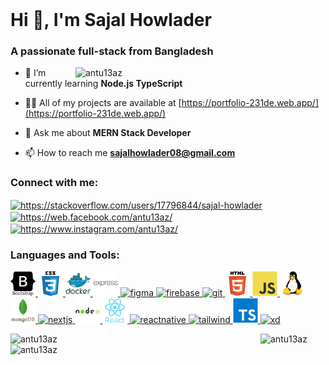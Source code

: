  <div><img src="https://media.licdn.com/dms/image/C4E16AQFiXUgvkRKylg/profile-displaybackgroundimage-shrink_350_1400/0/1654701783163?e=1686182400&v=beta&t=L6PcY_HmXPZ5hwQ9KxfeVRkgnfpQuhaDTEbn3A7pG-g" alt="" /></div>
 
<div >
  <div>
  <h1 align="left">Hi 👋, I'm Sajal Howlader</h1>
<h3 align="left">A passionate full-stack from Bangladesh</h3>

  </div>
   <img width="400" align="right"  src="https://media.tenor.com/NOYF3f82b_gAAAAC/programmer.gif" alt="antu13az" /> </div>
<div>

- 🌱 I’m currently learning **Node.js TypeScript**

- 👨‍💻 All of my projects are available at [https://portfolio-231de.web.app/](https://portfolio-231de.web.app/)

- 💬 Ask me about **MERN Stack Developer**

- 📫 How to reach me **sajalhowlader08@gmail.com**
</div>

<h3 align="left">Connect with me:</h3>
<p align="left">
<a href="https://stackoverflow.com/users/https://stackoverflow.com/users/17796844/sajal-howlader" target="blank"><img align="center" src="https://raw.githubusercontent.com/rahuldkjain/github-profile-readme-generator/master/src/images/icons/Social/stack-overflow.svg" alt="https://stackoverflow.com/users/17796844/sajal-howlader" height="30" width="40" /></a>
<a href="https://fb.com/https://web.facebook.com/antu13az/" target="blank"><img align="center" src="https://raw.githubusercontent.com/rahuldkjain/github-profile-readme-generator/master/src/images/icons/Social/facebook.svg" alt="https://web.facebook.com/antu13az/" height="30" width="40" /></a>
<a href="https://instagram.com/https://www.instagram.com/antu13az/" target="blank"><img align="center" src="https://raw.githubusercontent.com/rahuldkjain/github-profile-readme-generator/master/src/images/icons/Social/instagram.svg" alt="https://www.instagram.com/antu13az/" height="30" width="40" /></a>
</p>

<h3 align="left">Languages and Tools:</h3>
<p align="left"> <a href="https://getbootstrap.com" target="_blank" rel="noreferrer"> <img src="https://raw.githubusercontent.com/devicons/devicon/master/icons/bootstrap/bootstrap-plain-wordmark.svg" alt="bootstrap" width="40" height="40"/> </a> <a href="https://www.w3schools.com/css/" target="_blank" rel="noreferrer"> <img src="https://raw.githubusercontent.com/devicons/devicon/master/icons/css3/css3-original-wordmark.svg" alt="css3" width="40" height="40"/> </a> <a href="https://www.docker.com/" target="_blank" rel="noreferrer"> <img src="https://raw.githubusercontent.com/devicons/devicon/master/icons/docker/docker-original-wordmark.svg" alt="docker" width="40" height="40"/> </a> <a href="https://expressjs.com" target="_blank" rel="noreferrer"> <img src="https://raw.githubusercontent.com/devicons/devicon/master/icons/express/express-original-wordmark.svg" alt="express" width="40" height="40"/> </a> <a href="https://www.figma.com/" target="_blank" rel="noreferrer"> <img src="https://www.vectorlogo.zone/logos/figma/figma-icon.svg" alt="figma" width="40" height="40"/> </a> <a href="https://firebase.google.com/" target="_blank" rel="noreferrer"> <img src="https://www.vectorlogo.zone/logos/firebase/firebase-icon.svg" alt="firebase" width="40" height="40"/> </a> <a href="https://git-scm.com/" target="_blank" rel="noreferrer"> <img src="https://www.vectorlogo.zone/logos/git-scm/git-scm-icon.svg" alt="git" width="40" height="40"/> </a> <a href="https://www.w3.org/html/" target="_blank" rel="noreferrer"> <img src="https://raw.githubusercontent.com/devicons/devicon/master/icons/html5/html5-original-wordmark.svg" alt="html5" width="40" height="40"/> </a> <a href="https://developer.mozilla.org/en-US/docs/Web/JavaScript" target="_blank" rel="noreferrer"> <img src="https://raw.githubusercontent.com/devicons/devicon/master/icons/javascript/javascript-original.svg" alt="javascript" width="40" height="40"/> </a> <a href="https://www.linux.org/" target="_blank" rel="noreferrer"> <img src="https://raw.githubusercontent.com/devicons/devicon/master/icons/linux/linux-original.svg" alt="linux" width="40" height="40"/> </a> <a href="https://www.mongodb.com/" target="_blank" rel="noreferrer"> <img src="https://raw.githubusercontent.com/devicons/devicon/master/icons/mongodb/mongodb-original-wordmark.svg" alt="mongodb" width="40" height="40"/> </a> <a href="https://nextjs.org/" target="_blank" rel="noreferrer"> <img src="https://cdn.worldvectorlogo.com/logos/nextjs-2.svg" alt="nextjs" width="40" height="40"/> </a> <a href="https://nodejs.org" target="_blank" rel="noreferrer"> <img src="https://raw.githubusercontent.com/devicons/devicon/master/icons/nodejs/nodejs-original-wordmark.svg" alt="nodejs" width="40" height="40"/> </a> <a href="https://reactjs.org/" target="_blank" rel="noreferrer"> <img src="https://raw.githubusercontent.com/devicons/devicon/master/icons/react/react-original-wordmark.svg" alt="react" width="40" height="40"/> </a> <a href="https://reactnative.dev/" target="_blank" rel="noreferrer"> <img src="https://reactnative.dev/img/header_logo.svg" alt="reactnative" width="40" height="40"/> </a> <a href="https://tailwindcss.com/" target="_blank" rel="noreferrer"> <img src="https://www.vectorlogo.zone/logos/tailwindcss/tailwindcss-icon.svg" alt="tailwind" width="40" height="40"/> </a> <a href="https://www.typescriptlang.org/" target="_blank" rel="noreferrer"> <img src="https://raw.githubusercontent.com/devicons/devicon/master/icons/typescript/typescript-original.svg" alt="typescript" width="40" height="40"/> </a> <a href="https://www.adobe.com/products/xd.html" target="_blank" rel="noreferrer"> <img src="https://cdn.worldvectorlogo.com/logos/adobe-xd.svg" alt="xd" width="40" height="40"/> </a> </p>
<div>
<img align="left" width="400" src="https://github-readme-stats.vercel.app/api?username=antu13az&show_icons=true&locale=en" alt="antu13az" />

<img width="400" src="https://github-readme-streak-stats.herokuapp.com/?user=antu13az&" alt="antu13az" />
</div>

<div >

<img align="left" src="https://github-readme-stats.vercel.app/api/top-langs?username=antu13az&show_icons=true&locale=en&layout=compact" alt="antu13az" />
</div>
